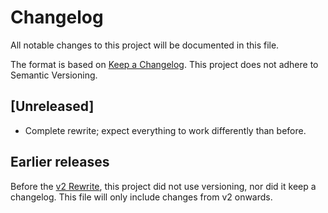 # Changelog

All notable changes to this project will be documented in this file.

The format is based on [Keep a Changelog](https://keepachangelog.com/en/1.1.0/).
This project does not adhere to Semantic Versioning.

## [Unreleased]
* Complete rewrite; expect everything to work differently than before.

## Earlier releases
Before the [v2 Rewrite](https://github.com/drweissbrot/csgo-hud/issues/52), this project did not use versioning, nor did it keep a changelog.
This file will only include changes from v2 onwards.
